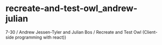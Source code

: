 # recreate-and-test-owl_andrew-julian
7-30 / Andrew Jessen-Tyler and Julian Bos / Recreate and Test Owl (Client-side programming with react))
